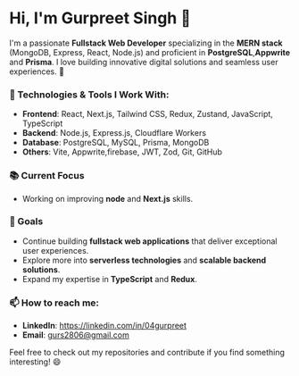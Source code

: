 # Hi, I'm Gurpreet Singh 👋

I'm a passionate **Fullstack Web Developer** specializing in the **MERN stack** (MongoDB, Express, React, Node.js) and proficient in **PostgreSQL**,**Appwrite** and **Prisma**. I love building innovative digital solutions and seamless user experiences. 🚀

### 🔧 Technologies & Tools I Work With:
- **Frontend**: React, Next.js, Tailwind CSS, Redux, Zustand, JavaScript, TypeScript
- **Backend**: Node.js, Express.js, Cloudflare Workers
- **Database**: PostgreSQL, MySQL, Prisma, MongoDB
- **Others**: Vite, Appwrite,firebase, JWT, Zod, Git, GitHub

### 📚 Current Focus
- Working on improving **node** and **Next.js** skills.
  
### 🎯 Goals
- Continue building **fullstack web applications** that deliver exceptional user experiences.
- Explore more into **serverless technologies** and **scalable backend solutions**.
- Expand my expertise in **TypeScript** and **Redux**.

### 📫 How to reach me:
- **LinkedIn**: https://linkedin.com/in/04gurpreet
- **Email**: gurs2806@gmail.com

Feel free to check out my repositories and contribute if you find something interesting! 😄
